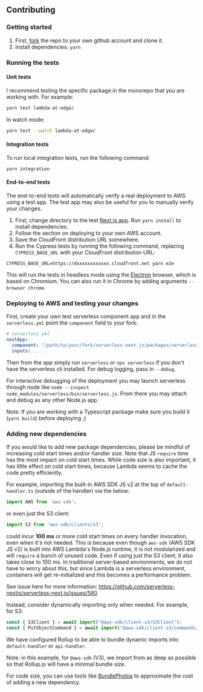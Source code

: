 ## Contributing

### Getting started

1. First, [fork](https://help.github.com/en/articles/fork-a-repo) the repo to your own github account and clone it.
2. Install dependencies: `yarn`

### Running the tests

#### Unit tests

I recommend testing the specific package in the monorepo that you are working with. For example:

```bash
yarn test lambda-at-edge/
```

In watch mode:

```bash
yarn test --watch lambda-at-edge/
```

#### Integration tests

To run local integration tests, run the following command:

`yarn integration`

#### End-to-end tests

The end-to-end tests will automatically verify a real deployment to AWS using a test app. The test app may also be useful for you to manually verify your changes.

1. First, change directory to the test [Next.js app](https://github.com/serverless-nextjs/serverless-next.js/tree/master/packages/e2e-tests/next-app). Run `yarn install` to install dependencies.
2. Follow the section on deploying to your own AWS account.
3. Save the CloudFront distribution URL somewhere.
4. Run the Cypress tests by running the following command, replacing `CYPRESS_BASE_URL` with your CloudFront distribution URL:

`CYPRESS_BASE_URL=https://dxxxxxxxxxxxx.cloudfront.net yarn e2e`

This will run the tests in headless mode using the [Electron](https://www.electronjs.org/) browser, which is based on Chromium. You can also run it in Chrome by adding arguments `--browser chrome`.

### Deploying to AWS and testing your changes

First, create your own test serverless component app and in the `serverless.yml` point the `component` field to your fork:

```yml
# serverless.yml
nextApp:
  component: "/path/to/your/fork/serverless-next.js/packages/serverless-components/nextjs-component"
  inputs: ...
```

Then from the app simply run `serverless` or `npx serverless` if you don't have the serverless cli installed. For debug logging, pass in `--debug`.

For interactive debugging of the deployment you may launch serverless through node like `node --inspect node_modules/serverless/bin/serverless.js`. From there you may attach and debug as any other Node.js app.

Note: If you are working with a Typescript package make sure you build it (`yarn build`) before deploying ;)

### Adding new dependencies

If you would like to add new package dependencies, please be mindful of increasing cold start times and/or handler size. Note that JS `require` time has the most impact on cold start times. While code size is also important, it has little effect on cold start times, because Lambda seems to cache the code pretty efficiently.

For example, importing the built-in AWS SDK JS v2 at the top of `default-handler.ts` (outside of the handler) via the below:

```ts
import AWS from 'aws-sdk';
```

or even just the S3 client:

```ts
import S3 from 'aws-sdk/clients/s3';
```

could incur **100 ms** or more cold start times on every handler invocation, even when it's not needed. This is because even though `aws-sdk` (AWS SDK JS v2) is built into AWS Lambda's Node.js runtime, it is not modularized and will `require` a bunch of unused code. Even if using just the S3 client, it also takes close to 100 ms. In traditional server-based environments, we do not have to worry about this, but since Lambda is a serverless environment, containers will get re-initialized and this becomes a performance problem.

See issue here for more information: https://github.com/serverless-nextjs/serverless-next.js/issues/580

Instead, consider dynamically importing only when needed. For example, for S3:

```ts
const { S3Client } = await import("@aws-sdk/client-s3/S3Client");
const { PutObjectCommand } = await import("@aws-sdk/client-s3/commands/PutObjectCommand");
```

We have configured Rollup to be able to bundle dynamic imports into `default-handler` or `api-handler`.

Note: in this example, for `@aws-sdk` (V3), we import from as deep as possible so that Rollup.js will have a minimal bundle size.

For code size, you can use tools like [BundlePhobia](https://bundlephobia.com/) to approximate the cost of adding a new dependency.
